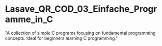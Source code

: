 # Lasave_QR_COD_03_Einfache_Programme_in_C
"A collection of simple C programs focusing on fundamental programming concepts. Ideal for beginners learning C programming."
